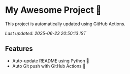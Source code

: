 # My Awesome Project 🚀

This project is automatically updated using GitHub Actions.

_Last updated: 2025-06-23 20:50:13 IST_

## Features
- Auto-update README using Python 🐍
- Auto Git push with GitHub Actions 🤖

